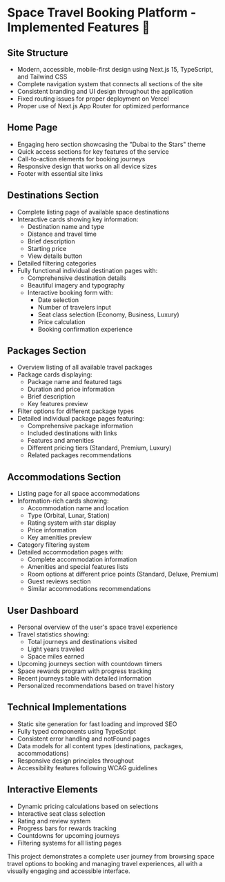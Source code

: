 # Space Travel Booking Platform - Implemented Features 🚀

## Site Structure
- Modern, accessible, mobile-first design using Next.js 15, TypeScript, and Tailwind CSS
- Complete navigation system that connects all sections of the site
- Consistent branding and UI design throughout the application
- Fixed routing issues for proper deployment on Vercel
- Proper use of Next.js App Router for optimized performance

## Home Page
- Engaging hero section showcasing the "Dubai to the Stars" theme
- Quick access sections for key features of the service
- Call-to-action elements for booking journeys
- Responsive design that works on all device sizes
- Footer with essential site links

## Destinations Section
- Complete listing page of available space destinations
- Interactive cards showing key information:
  - Destination name and type
  - Distance and travel time
  - Brief description
  - Starting price
  - View details button
- Detailed filtering categories
- Fully functional individual destination pages with:
  - Comprehensive destination details
  - Beautiful imagery and typography
  - Interactive booking form with:
    - Date selection
    - Number of travelers input
    - Seat class selection (Economy, Business, Luxury)
    - Price calculation
    - Booking confirmation experience

## Packages Section
- Overview listing of all available travel packages
- Package cards displaying:
  - Package name and featured tags
  - Duration and price information
  - Brief description
  - Key features preview
- Filter options for different package types
- Detailed individual package pages featuring:
  - Comprehensive package information
  - Included destinations with links
  - Features and amenities
  - Different pricing tiers (Standard, Premium, Luxury)
  - Related packages recommendations

## Accommodations Section
- Listing page for all space accommodations
- Information-rich cards showing:
  - Accommodation name and location
  - Type (Orbital, Lunar, Station)
  - Rating system with star display
  - Price information
  - Key amenities preview
- Category filtering system
- Detailed accommodation pages with:
  - Complete accommodation information
  - Amenities and special features lists
  - Room options at different price points (Standard, Deluxe, Premium)
  - Guest reviews section
  - Similar accommodations recommendations

## User Dashboard
- Personal overview of the user's space travel experience
- Travel statistics showing:
  - Total journeys and destinations visited
  - Light years traveled
  - Space miles earned
- Upcoming journeys section with countdown timers
- Space rewards program with progress tracking
- Recent journeys table with detailed information
- Personalized recommendations based on travel history

## Technical Implementations
- Static site generation for fast loading and improved SEO
- Fully typed components using TypeScript
- Consistent error handling and notFound pages
- Data models for all content types (destinations, packages, accommodations)
- Responsive design principles throughout
- Accessibility features following WCAG guidelines

## Interactive Elements
- Dynamic pricing calculations based on selections
- Interactive seat class selection
- Rating and review system
- Progress bars for rewards tracking
- Countdowns for upcoming journeys
- Filtering systems for all listing pages

This project demonstrates a complete user journey from browsing space travel options to booking and managing travel experiences, all with a visually engaging and accessible interface.
